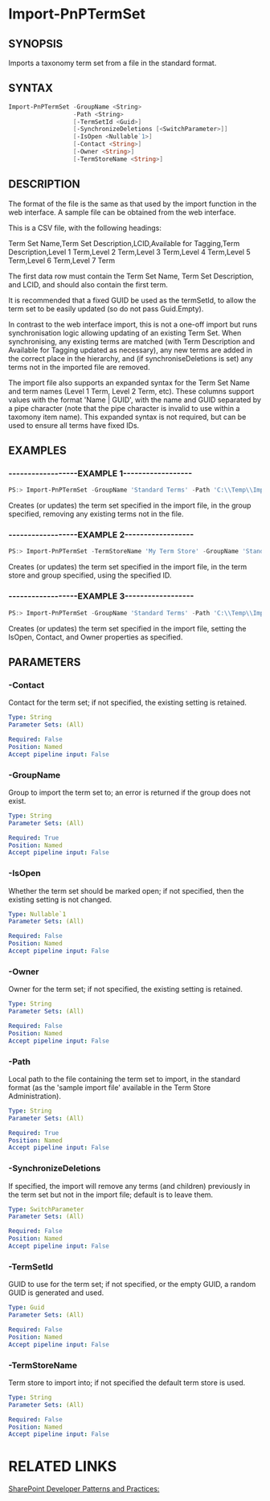 # Import-PnPTermSet

## SYNOPSIS
Imports a taxonomy term set from a file in the standard format.

## SYNTAX 

```powershell
Import-PnPTermSet -GroupName <String>
                  -Path <String>
                  [-TermSetId <Guid>]
                  [-SynchronizeDeletions [<SwitchParameter>]]
                  [-IsOpen <Nullable`1>]
                  [-Contact <String>]
                  [-Owner <String>]
                  [-TermStoreName <String>]
```

## DESCRIPTION
The format of the file is the same as that used by the import function in the web interface. A sample file can be obtained from the web interface.

This is a CSV file, with the following headings:

  Term Set Name,Term Set Description,LCID,Available for Tagging,Term Description,Level 1 Term,Level 2 Term,Level 3 Term,Level 4 Term,Level 5 Term,Level 6 Term,Level 7 Term

The first data row must contain the Term Set Name, Term Set Description, and LCID, and should also contain the first term. 

It is recommended that a fixed GUID be used as the termSetId, to allow the term set to be easily updated (so do not pass Guid.Empty).

In contrast to the web interface import, this is not a one-off import but runs synchronisation logic allowing updating of an existing Term Set. When synchronising, any existing terms are matched (with Term Description and Available for Tagging updated as necessary), any new terms are added in the correct place in the hierarchy, and (if synchroniseDeletions is set) any terms not in the imported file are removed.

The import file also supports an expanded syntax for the Term Set Name and term names (Level 1 Term, Level 2 Term, etc). These columns support values with the format 'Name | GUID', with the name and GUID separated by a pipe character (note that the pipe character is invalid to use within a taxomony item name). This expanded syntax is not required, but can be used to ensure all terms have fixed IDs.

## EXAMPLES

### ------------------EXAMPLE 1------------------
```powershell
PS:> Import-PnPTermSet -GroupName 'Standard Terms' -Path 'C:\\Temp\\ImportTermSet.csv' -SynchronizeDeletions
```

Creates (or updates) the term set specified in the import file, in the group specified, removing any existing terms not in the file.

### ------------------EXAMPLE 2------------------
```powershell
PS:> Import-PnPTermSet -TermStoreName 'My Term Store' -GroupName 'Standard Terms' -Path 'C:\\Temp\\ImportTermSet.csv' -TermSetId '{15A98DB6-D8E2-43E6-8771-066C1EC2B8D8}' 
```

Creates (or updates) the term set specified in the import file, in the term store and group specified, using the specified ID.

### ------------------EXAMPLE 3------------------
```powershell
PS:> Import-PnPTermSet -GroupName 'Standard Terms' -Path 'C:\\Temp\\ImportTermSet.csv' -IsOpen $true -Contact 'user@example.org' -Owner 'user@example.org'
```

Creates (or updates) the term set specified in the import file, setting the IsOpen, Contact, and Owner properties as specified.

## PARAMETERS

### -Contact
Contact for the term set; if not specified, the existing setting is retained.

```yaml
Type: String
Parameter Sets: (All)

Required: False
Position: Named
Accept pipeline input: False
```

### -GroupName
Group to import the term set to; an error is returned if the group does not exist.

```yaml
Type: String
Parameter Sets: (All)

Required: True
Position: Named
Accept pipeline input: False
```

### -IsOpen
Whether the term set should be marked open; if not specified, then the existing setting is not changed.

```yaml
Type: Nullable`1
Parameter Sets: (All)

Required: False
Position: Named
Accept pipeline input: False
```

### -Owner
Owner for the term set; if not specified, the existing setting is retained.

```yaml
Type: String
Parameter Sets: (All)

Required: False
Position: Named
Accept pipeline input: False
```

### -Path
Local path to the file containing the term set to import, in the standard format (as the 'sample import file' available in the Term Store Administration).

```yaml
Type: String
Parameter Sets: (All)

Required: True
Position: Named
Accept pipeline input: False
```

### -SynchronizeDeletions
If specified, the import will remove any terms (and children) previously in the term set but not in the import file; default is to leave them.

```yaml
Type: SwitchParameter
Parameter Sets: (All)

Required: False
Position: Named
Accept pipeline input: False
```

### -TermSetId
GUID to use for the term set; if not specified, or the empty GUID, a random GUID is generated and used.

```yaml
Type: Guid
Parameter Sets: (All)

Required: False
Position: Named
Accept pipeline input: False
```

### -TermStoreName
Term store to import into; if not specified the default term store is used.

```yaml
Type: String
Parameter Sets: (All)

Required: False
Position: Named
Accept pipeline input: False
```

# RELATED LINKS

[SharePoint Developer Patterns and Practices:](http://aka.ms/sppnp)